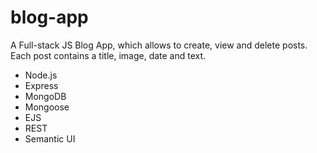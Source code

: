 # blog-app
A Full-stack JS Blog App, which allows to create, view and delete posts.<br>
Each post contains a title, image, date and text.

- Node.js
- Express
- MongoDB
- Mongoose
- EJS
- REST
- Semantic UI
